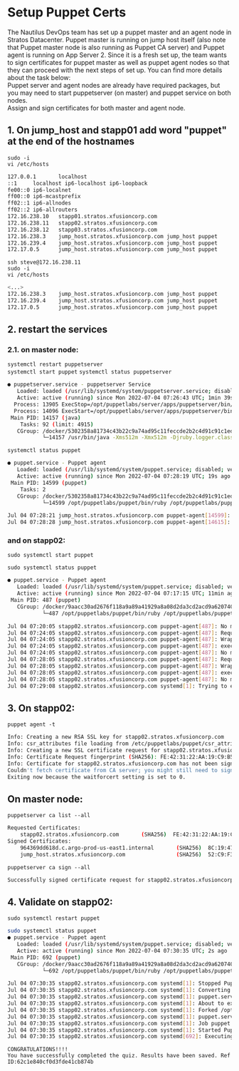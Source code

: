 # Setup Puppet Certs

The Nautilus DevOps team has set up a puppet master and an agent node in Stratos Datacenter. Puppet master is running on jump host itself (also note that Puppet master node is also running as Puppet CA server) and Puppet agent is running on App Server 2. Since it is a fresh set up, the team wants to sign certificates for puppet master as well as puppet agent nodes so that they can proceed with the next steps of set up. You can find more details about the task below:  
Puppet server and agent nodes are already have required packages, but you may need to start puppetserver (on master) and puppet service on both nodes.  
Assign and sign certificates for both master and agent node.  


## 1. On jump_host and stapp01 add word "puppet" at the end of the hostnames
`sudo -i`  
`vi /etc/hosts`
```bash
127.0.0.1       localhost
::1     localhost ip6-localhost ip6-loopback
fe00::0 ip6-localnet
ff00::0 ip6-mcastprefix
ff02::1 ip6-allnodes
ff02::2 ip6-allrouters
172.16.238.10   stapp01.stratos.xfusioncorp.com
172.16.238.11   stapp02.stratos.xfusioncorp.com
172.16.238.12   stapp03.stratos.xfusioncorp.com
172.16.238.3    jump_host.stratos.xfusioncorp.com jump_host puppet
172.16.239.4    jump_host.stratos.xfusioncorp.com jump_host puppet
172.17.0.5      jump_host.stratos.xfusioncorp.com jump_host puppet
```

`ssh steve@172.16.238.11`  
`sudo -i`  
`vi /etc/hosts`
```bash
<...>
172.16.238.3    jump_host.stratos.xfusioncorp.com jump_host puppet
172.16.239.4    jump_host.stratos.xfusioncorp.com jump_host puppet
172.17.0.5      jump_host.stratos.xfusioncorp.com jump_host puppet
```


## 2. restart the services 
### 2.1. on master node:
`systemctl restart puppetserver`  
`systemctl start puppet`
`systemctl status puppetserver`
```bash
● puppetserver.service - puppetserver Service
   Loaded: loaded (/usr/lib/systemd/system/puppetserver.service; disabled; vendor preset: disabled)
   Active: active (running) since Mon 2022-07-04 07:26:43 UTC; 1min 39s ago
  Process: 13905 ExecStop=/opt/puppetlabs/server/apps/puppetserver/bin/puppetserver stop (code=exited, status=0/SUCCESS)
  Process: 14096 ExecStart=/opt/puppetlabs/server/apps/puppetserver/bin/puppetserver start (code=exited, status=0/SUCCESS)
 Main PID: 14157 (java)
    Tasks: 92 (limit: 4915)
   CGroup: /docker/5302358a81734c43b22c9a74ad95c11feccde2b2c4d91c91c1ed602c5e20925e/system.slice/puppetserver.service
           └─14157 /usr/bin/java -Xms512m -Xmx512m -Djruby.logger.class=com.puppetlabs.jruby_utils.jruby.Slf4jLogger -XX:OnOutOfMemoryError="kill -9 %p" -XX:ErrorFile=/var/log/puppetlabs...
```

`systemctl status puppet`
```bash
● puppet.service - Puppet agent
   Loaded: loaded (/usr/lib/systemd/system/puppet.service; disabled; vendor preset: disabled)
   Active: active (running) since Mon 2022-07-04 07:28:19 UTC; 19s ago
 Main PID: 14599 (puppet)
    Tasks: 2
   CGroup: /docker/5302358a81734c43b22c9a74ad95c11feccde2b2c4d91c91c1ed602c5e20925e/system.slice/puppet.service
           └─14599 /opt/puppetlabs/puppet/bin/ruby /opt/puppetlabs/puppet/bin/puppet agent --no-daemonize

Jul 04 07:28:21 jump_host.stratos.xfusioncorp.com puppet-agent[14599]: Starting Puppet client version 6.24.0
Jul 04 07:28:28 jump_host.stratos.xfusioncorp.com puppet-agent[14615]: Applied catalog in 0.01 seconds
```


### and on stapp02:
`sudo systemctl start puppet`  

`sudo systemctl status puppet`
```bash
● puppet.service - Puppet agent
   Loaded: loaded (/usr/lib/systemd/system/puppet.service; disabled; vendor preset: disabled)
   Active: active (running) since Mon 2022-07-04 07:17:15 UTC; 11min ago
 Main PID: 487 (puppet)
   CGroup: /docker/9aacc30ad2676f118a9a89a41929a8a08d2da3cd2acd9a620740e21207502f4a/system.slice/puppet.service
           └─487 /opt/puppetlabs/puppet/bin/ruby /opt/puppetlabs/puppet/bin/puppet agent --no-daemonize

Jul 04 07:20:05 stapp02.stratos.xfusioncorp.com puppet-agent[487]: No more routes to ca
Jul 04 07:24:05 stapp02.stratos.xfusioncorp.com puppet-agent[487]: Request to https://puppet:8140/puppet-ca/v1 timed out connect operation after 120.001 seconds
Jul 04 07:24:05 stapp02.stratos.xfusioncorp.com puppet-agent[487]: Wrapped exception:
Jul 04 07:24:05 stapp02.stratos.xfusioncorp.com puppet-agent[487]: execution expired
Jul 04 07:24:05 stapp02.stratos.xfusioncorp.com puppet-agent[487]: No more routes to ca
Jul 04 07:28:05 stapp02.stratos.xfusioncorp.com puppet-agent[487]: Request to https://puppet:8140/puppet-ca/v1 timed out connect operation after 120.183 seconds
Jul 04 07:28:05 stapp02.stratos.xfusioncorp.com puppet-agent[487]: Wrapped exception:
Jul 04 07:28:05 stapp02.stratos.xfusioncorp.com puppet-agent[487]: execution expired
Jul 04 07:28:05 stapp02.stratos.xfusioncorp.com puppet-agent[487]: No more routes to ca
Jul 04 07:29:08 stapp02.stratos.xfusioncorp.com systemd[1]: Trying to enqueue job puppet.service/start/replace
```


## 3. On stapp02:
`puppet agent -t`  
```bash
Info: Creating a new RSA SSL key for stapp02.stratos.xfusioncorp.com
Info: csr_attributes file loading from /etc/puppetlabs/puppet/csr_attributes.yaml
Info: Creating a new SSL certificate request for stapp02.stratos.xfusioncorp.com
Info: Certificate Request fingerprint (SHA256): FE:42:31:22:AA:19:C9:B5:6D:18:BD:F0:9F:F5:84:40:C7:8E:C3:34:31:55:90:A1:5E:23:41:0E:37:D9:C1:DE
Info: Certificate for stapp02.stratos.xfusioncorp.com has not been signed yet
Couldn't fetch certificate from CA server; you might still need to sign this agent's certificate (stapp02.stratos.xfusioncorp.com).
Exiting now because the waitforcert setting is set to 0.
```


## On master node:
`puppetserver ca list --all`  
```bash
Requested Certificates:
    stapp02.stratos.xfusioncorp.com       (SHA256)  FE:42:31:22:AA:19:C9:B5:6D:18:BD:F0:9F:F5:84:40:C7:8E:C3:34:31:55:90:A1:5E:23:41:0E:37:D9:C1:DE
Signed Certificates:
    964369dd618d.c.argo-prod-us-east1.internal       (SHA256)  8C:19:47:FD:59:97:CE:0C:1D:DF:52:92:A3:BA:41:22:F2:3D:95:D4:38:D9:EF:85:65:9A:7B:B5:59:D5:CA:E6  alt names: ["DNS:puppet", "DNS:964369dd618d.c.argo-prod-us-east1.internal"]  authorization extensions: [pp_cli_auth: true]
    jump_host.stratos.xfusioncorp.com                (SHA256)  52:C9:F3:B2:5B:6C:81:A5:2D:57:95:17:1D:CD:25:CD:6B:5E:F0:83:B2:A5:97:A4:EB:1A:35:A4:26:D1:2F:D0  alt names: ["DNS:puppet", "DNS:jump_host.stratos.xfusioncorp.com"]   authorization extensions: [pp_cli_auth: true]
```

`puppetserver ca sign --all`  
```bash
Successfully signed certificate request for stapp02.stratos.xfusioncorp.com
```


## 4. Validate on stapp02:
`sudo systemctl restart puppet`  
```bash
sudo systemctl status puppet
● puppet.service - Puppet agent
   Loaded: loaded (/usr/lib/systemd/system/puppet.service; disabled; vendor preset: disabled)
   Active: active (running) since Mon 2022-07-04 07:30:35 UTC; 2s ago
 Main PID: 692 (puppet)
   CGroup: /docker/9aacc30ad2676f118a9a89a41929a8a08d2da3cd2acd9a620740e21207502f4a/system.slice/puppet.service
           └─692 /opt/puppetlabs/puppet/bin/ruby /opt/puppetlabs/puppet/bin/puppet agent --no-daemonize

Jul 04 07:30:35 stapp02.stratos.xfusioncorp.com systemd[1]: Stopped Puppet agent.
Jul 04 07:30:35 stapp02.stratos.xfusioncorp.com systemd[1]: Converting job puppet.service/restart -> puppet.service/start
Jul 04 07:30:35 stapp02.stratos.xfusioncorp.com systemd[1]: puppet.service: cgroup is empty
Jul 04 07:30:35 stapp02.stratos.xfusioncorp.com systemd[1]: About to execute: /opt/puppetlabs/puppet/bin/puppet agent $PUPPET_EXTRA_OPTS --no-daemonize
Jul 04 07:30:35 stapp02.stratos.xfusioncorp.com systemd[1]: Forked /opt/puppetlabs/puppet/bin/puppet as 692
Jul 04 07:30:35 stapp02.stratos.xfusioncorp.com systemd[1]: puppet.service changed dead -> running
Jul 04 07:30:35 stapp02.stratos.xfusioncorp.com systemd[1]: Job puppet.service/start finished, result=done
Jul 04 07:30:35 stapp02.stratos.xfusioncorp.com systemd[1]: Started Puppet agent.
Jul 04 07:30:35 stapp02.stratos.xfusioncorp.com systemd[692]: Executing: /opt/puppetlabs/puppet/bin/puppet agent --no-daemonize
```


```console
CONGRATULATIONS!!!!
You have successfully completed the quiz. Results have been saved. Ref ID:62c1e840cf0d3fde41cb874b
```
